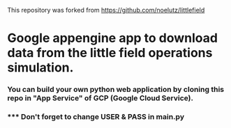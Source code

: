 This repository was forked from https://github.com/noelutz/littlefield

# Google appengine app to download data from the little field operations simulation.

### You can build your own python web application by cloning this repo in "App Service" of GCP (Google Cloud Service).

### *** Don't forget to change USER & PASS in main.py